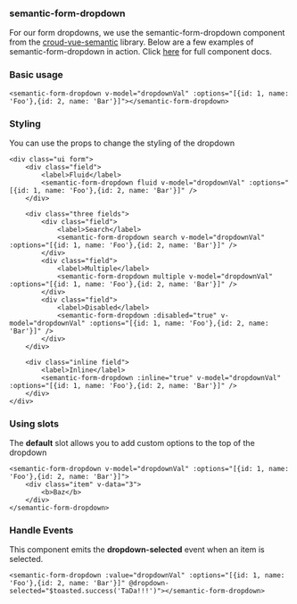 ### semantic-form-dropdown
For our form dropdowns, we use the semantic-form-dropdown component from the [croud-vue-semantic](https://github.com/CroudSupport/vue-semantic) library. Below are a few examples of semantic-form-dropdown in action. Click [here](http://croudsupport.github.io/vue-semantic/#semantic-form-dropdown) for full component docs.

### Basic usage

    <semantic-form-dropdown v-model="dropdownVal" :options="[{id: 1, name: 'Foo'},{id: 2, name: 'Bar'}]"></semantic-form-dropdown>

### Styling
You can use the props to change the styling of the dropdown

    <div class="ui form">
        <div class="field">
            <label>Fluid</label>
            <semantic-form-dropdown fluid v-model="dropdownVal" :options="[{id: 1, name: 'Foo'},{id: 2, name: 'Bar'}]" />
        </div>

        <div class="three fields">
            <div class="field">
                <label>Search</label>
                <semantic-form-dropdown search v-model="dropdownVal" :options="[{id: 1, name: 'Foo'},{id: 2, name: 'Bar'}]" />
            </div>
            <div class="field">
                <label>Multiple</label>
                <semantic-form-dropdown multiple v-model="dropdownVal" :options="[{id: 1, name: 'Foo'},{id: 2, name: 'Bar'}]" />
            </div>
            <div class="field">
                <label>Disabled</label>
                <semantic-form-dropdown :disabled="true" v-model="dropdownVal" :options="[{id: 1, name: 'Foo'},{id: 2, name: 'Bar'}]" />
            </div>
        </div>

        <div class="inline field">
            <label>Inline</label>
            <semantic-form-dropdown :inline="true" v-model="dropdownVal" :options="[{id: 1, name: 'Foo'},{id: 2, name: 'Bar'}]" />
        </div>
    </div>

### Using slots
The **default** slot allows you to add custom options to the top of the dropdown

    <semantic-form-dropdown v-model="dropdownVal" :options="[{id: 1, name: 'Foo'},{id: 2, name: 'Bar'}]">
        <div class="item" v-data="3">
            <b>Baz</b>
        </div>
    </semantic-form-dropdown>

### Handle Events
This component emits the **dropdown-selected** event when an item is selected.

    <semantic-form-dropdown :value="dropdownVal" :options="[{id: 1, name: 'Foo'},{id: 2, name: 'Bar'}]" @dropdown-selected="$toasted.success('TaDa!!!')"></semantic-form-dropdown>
